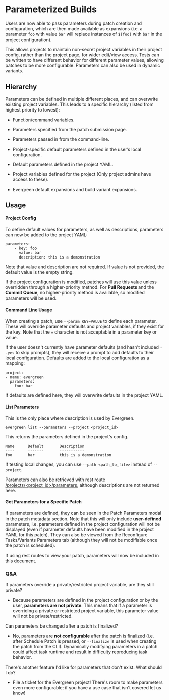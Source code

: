 # Parameterized Builds

Users are now able to pass parameters during patch creation and configuration, which are then made available as expansions (i.e. a parameter `foo` with value `bar` will replace instances of `${foo}` with `bar` in the project configuration).

This allows projects to maintain non-secret project variables in their project config, rather than the project page, for wider edit/view access. Tests can be written to have different behavior for different parameter values, allowing patches to be more configurable. Parameters can also be used in dynamic variants.

## Hierarchy

Parameters can be defined in multiple different places, and can overwrite existing project variables. This leads to a specific hierarchy (listed from highest priority to lowest):

* Function/command variables.

* Parameters specified from the patch submission page.

* Parameters passed in from the command-line.

* Project-specific default parameters defined in the user’s local configuration.

* Default parameters defined in the project YAML.

* Project variables defined for the project (Only project admins have access to these).

* Evergreen default expansions and build variant expansions.

## Usage

#### Project Config

To define default values for parameters, as well as descriptions, parameters can now be added to the project YAML:
```
parameters:
    - key: foo
      value: bar
      description: this is a demonstration
```

Note that value and description are not required. If value is not provided, the default value is the empty string.

If the project configuration is modified, patches will use this value unless overridden through a higher-priority method. For **Pull Requests** and the **Commit Queue**, no higher-priority method is available, so modified parameters will be used.

#### Command Line Usage

When creating a patch, use `--param KEY=VALUE` to define each parameter. These will override parameter defaults and project variables, if they exist for the key. Note that the `=` character is not acceptable in a parameter key or value.

If the user doesn't currently have parameter defaults (and hasn't included `--yes` to skip prompts), they will receive a prompt to add defaults to their local configuration. Defaults are added to the local configuration as a mapping: 

```
project: 
- name: evergreen
  parameters:
    foo: bar
```

If defaults are defined here, they will overwrite defaults in the project YAML. 

#### List Parameters

This is the only place where description is used by Evergreen.

```
evergreen list --parameters --project <project_id> 
```
This returns the parameters defined in the project's config.
```
Name      Default       Description
----      -------       -----------
foo       bar           this is a demonstration
```
If testing local changes, you can use ``--path <path_to_file>`` instead of ``--project``.

Parameters can also be retrieved with rest route [/projects/<project_id>/parameters](https://github.com/evergreen-ci/evergreen/wiki/REST-V2-Usage#get-current-parameters-for-a-project), although descriptions are not returned here.

#### Get Parameters for a Specific Patch

If parameters are defined, they can be seen in the Patch Parameters modal in the patch metadata section. Note that this will only include **user-defined** parameters, i.e. parameters defined in the project configuration will not be displayed (even if parameter defaults have been modified in the project YAML for this patch). They can also be viewed from the Reconfigure Tasks/Variants Parameters tab (although they will not be modifiable once the patch is scheduled).

If using rest routes to view your patch, parameters will now be included in this document.

### Q&A


If parameters override a private/restricted project variable, are they still private?

* Because parameters are defined in the project configuration or by the user, **parameters are not private**. This means that if a parameter is overriding a private or restricted project variable, this parameter value will not be private/restricted.

Can parameters be changed after a patch is finalized?

* No, parameters are **not configurable** after the patch is finalized (i.e. after Schedule Patch is pressed, or `--finalize` is used when creating the patch from the CLI). Dynamically modifying parameters in a patch could affect task runtime and result in difficulty reproducing task behavior.

There's another feature I'd like for parameters that don't exist. What should I do?

* File a ticket for the Evergreen project! There's room to make parameters even more configurable; if you have a use case that isn't covered let us know!
